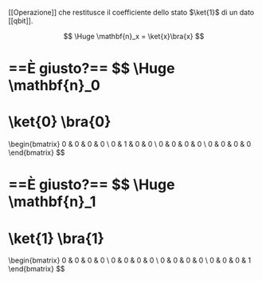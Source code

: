 [[Operazione]] che restitusce il coefficiente dello stato $\ket{1}$ di un dato [[qbit]].

$$
\Huge
\mathbf{n}_x = \ket{x}\bra{x}
$$

==È giusto?==
$$
\Huge
\mathbf{n}_0 
= 
\ket{0}
\bra{0}
=
\begin{bmatrix}
	0 & 0 & 0 & 0 \\
	0 & 1 & 0 & 0 \\
	0 & 0 & 0 & 0 \\
	0 & 0 & 0 & 0
\end{bmatrix}
$$

==È giusto?==
$$
\Huge
\mathbf{n}_1
= 
\ket{1}
\bra{1}
=
\begin{bmatrix}
	0 & 0 & 0 & 0 \\
	0 & 0 & 0 & 0 \\
	0 & 0 & 0 & 0 \\
	0 & 0 & 0 & 1
\end{bmatrix}
$$
